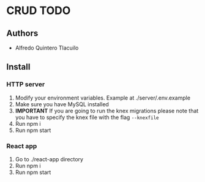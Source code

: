 # CRUD TODO

## Authors

- Alfredo Quintero Tlacuilo

## Install

### HTTP server

1. Modify your environment variables. Example at ./server/.env.example
2. Make sure you have MySQL installed
3. **IMPORTANT** If you are going to run the knex migrations please note that you have to specify the knex file with the flag `--knexfile`
4. Run npm i
5. Run npm start

### React app

1. Go to ./react-app directory
2. Run npm i
3. Run npm start
